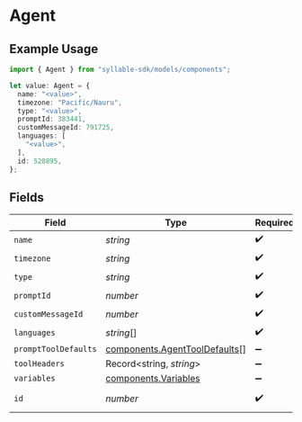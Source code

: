 # Agent

## Example Usage

```typescript
import { Agent } from "syllable-sdk/models/components";

let value: Agent = {
  name: "<value>",
  timezone: "Pacific/Nauru",
  type: "<value>",
  promptId: 383441,
  customMessageId: 791725,
  languages: [
    "<value>",
  ],
  id: 528895,
};
```

## Fields

| Field                                                                          | Type                                                                           | Required                                                                       | Description                                                                    |
| ------------------------------------------------------------------------------ | ------------------------------------------------------------------------------ | ------------------------------------------------------------------------------ | ------------------------------------------------------------------------------ |
| `name`                                                                         | *string*                                                                       | :heavy_check_mark:                                                             | N/A                                                                            |
| `timezone`                                                                     | *string*                                                                       | :heavy_check_mark:                                                             | N/A                                                                            |
| `type`                                                                         | *string*                                                                       | :heavy_check_mark:                                                             | N/A                                                                            |
| `promptId`                                                                     | *number*                                                                       | :heavy_check_mark:                                                             | N/A                                                                            |
| `customMessageId`                                                              | *number*                                                                       | :heavy_check_mark:                                                             | N/A                                                                            |
| `languages`                                                                    | *string*[]                                                                     | :heavy_check_mark:                                                             | N/A                                                                            |
| `promptToolDefaults`                                                           | [components.AgentToolDefaults](../../models/components/agenttooldefaults.md)[] | :heavy_minus_sign:                                                             | N/A                                                                            |
| `toolHeaders`                                                                  | Record<string, *string*>                                                       | :heavy_minus_sign:                                                             | N/A                                                                            |
| `variables`                                                                    | [components.Variables](../../models/components/variables.md)                   | :heavy_minus_sign:                                                             | N/A                                                                            |
| `id`                                                                           | *number*                                                                       | :heavy_check_mark:                                                             | The Agent ID                                                                   |